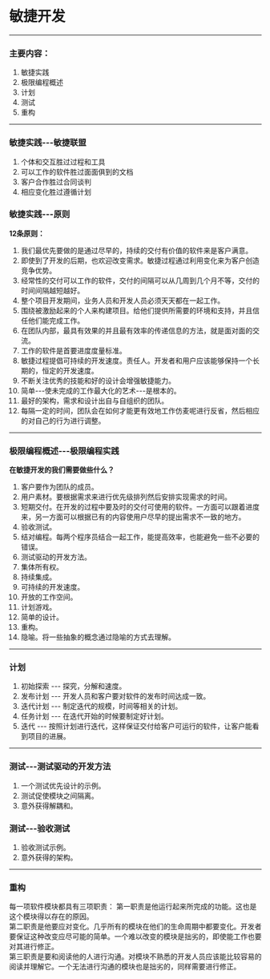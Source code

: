 # 敏捷开发

---

### 主要内容：
1. 敏捷实践
2. 极限编程概述
3. 计划
4. 测试
5. 重构

---

### 敏捷实践---敏捷联盟

1. 个体和交互胜过过程和工具
2. 可以工作的软件胜过面面俱到的文档
3. 客户合作胜过合同谈判
4. 相应变化胜过遵循计划

### 敏捷实践---原则

**12条原则：**  

1. 我们最优先要做的是通过尽早的，持续的交付有价值的软件来是客户满意。
2. 即使到了开发的后期，也欢迎改变需求。敏捷过程通过利用变化来为客户创造竞争优势。
3. 经常性的交付可以工作的软件，交付的间隔可以从几周到几个月不等，交付的时间间隔越短越好。
4. 整个项目开发期间，业务人员和开发人员必须天天都在一起工作。
5. 围绕被激励起来的个人来构建项目。给他们提供所需要的环境和支持，并且信任他们能完成工作。
6. 在团队内部，最具有效果的并且最有效率的传递信息的方法，就是面对面的交流。
7. 工作的软件是首要进度度量标准。
8. 敏捷过程提倡可持续的开发速度。责任人。开发者和用户应该能够保持一个长期的，恒定的开发速度。
9. 不断关注优秀的技能和好的设计会增强敏捷能力。
10. 简单---使未完成的工作最大化的艺术---是根本的。
11. 最好的架构，需求和设计出自与自组织的团队。
12. 每隔一定的时间，团队会在如何才能更有效地工作仿麦呢进行反省，然后相应的对自己的行为进行调整。

---

### 极限编程概述---极限编程实践

**在敏捷开发的我们需要做些什么？**  

1. 客户要作为团队的成员。  
2. 用户素材。要根据需求来进行优先级排列然后安排实现需求的时间。  
3. 短期交付。在开发的过程中要及时的交付可使用的软件。一方面可以跟着进度来，另一方面可以根据已有的内容使用户尽早的提出需求不一致的地方。  
4. 验收测试。    
5. 结对编程。每两个程序员结合一起工作，能提高效率，也能避免一些不必要的错误。  
6. 测试驱动的开发方法。
7. 集体所有权。 
8. 持续集成。
9. 可持续的开发速度。
10. 开放的工作空间。
11. 计划游戏。
12. 简单的设计。 
13. 重构。
14. 隐喻。将一些抽象的概念通过隐喻的方式去理解。

---

### 计划

1. 初始探索 --- 探究，分解和速度。
2. 发布计划 --- 开发人员和客户要对软件的发布时间达成一致。
3. 迭代计划 --- 制定迭代的规模，时间等相关的计划。
4. 任务计划 --- 在迭代开始的时候要制定好计划。
5. 迭代 --- 按照计划进行迭代，这样保证交付给客户可运行的软件，让客户能看到项目的进展。

---

### 测试---测试驱动的开发方法

1. 一个测试优先设计的示例。
2. 测试促使模块之间隔离。
3. 意外获得解耦和。

### 测试---验收测试

1. 验收测试示例。
2. 意外获得的架构。

---

### 重构

每一项软件模块都具有三项职责： 
第一职责是他运行起来所完成的功能。这也是这个模块得以存在的原因。  
第二职责是他要应对变化。几乎所有的模块在他们的生命周期中都要变化。开发者要保证这种改变应尽可能的简单。一个难以改变的模块是拙劣的，即使能工作也要对其进行修正。  
第三职责是要和阅读他的人进行沟通。对模块不熟悉的开发人员应该能比较容易的阅读并理解它。一个无法进行沟通的模块也是拙劣的，同样需要进行修正。  




